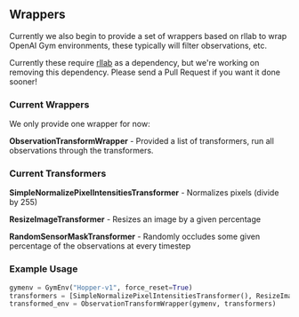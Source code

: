 ## Wrappers

Currently we also begin to provide a set of wrappers based on rllab to wrap OpenAI Gym environments, these typically will filter observations, etc.

Currently these require <a href="https://github.com/openai/rllab">rllab</a> as a dependency, but we're working on removing this dependency. Please send a Pull Request if you want it done sooner!

### Current Wrappers

We only provide one wrapper for now:

**ObservationTransformWrapper** - Provided a list of transformers, run all observations through the transformers.

### Current Transformers

**SimpleNormalizePixelIntensitiesTransformer** - Normalizes pixels (divide by 255)

**ResizeImageTransformer** - Resizes an image by a given percentage

**RandomSensorMaskTransformer** - Randomly occludes some given percentage of the observations at every timestep

### Example Usage

```python
gymenv = GymEnv("Hopper-v1", force_reset=True)
transformers = [SimpleNormalizePixelIntensitiesTransformer(), ResizeImageTransformer(fraction_of_current_size=.35)]
transformed_env = ObservationTransformWrapper(gymenv, transformers)
```
